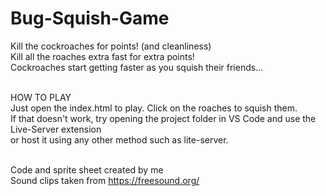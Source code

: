 # Bug-Squish-Game
Kill the cockroaches for points! (and cleanliness)<br/>
Kill all the roaches extra fast for extra points!<br/>
Cockroaches start getting faster as you squish their friends...<br/><br/>

HOW TO PLAY<br/>
Just open the index.html to play. Click on the roaches to squish them.<br/>
If that doesn't work, try opening the project folder in VS Code and use the Live-Server extension<br/>
or host it using any other method such as lite-server.<br/><br/>

Code and sprite sheet created by me<br/>
Sound clips taken from https://freesound.org/


